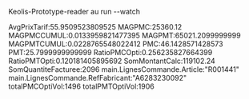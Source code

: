 Keolis-Prototype-reader
au run --watch


AvgPrixTarif:55.9509523809525
MAGPMC:25360.12
MAGPMCCUMUL:0.0133959821477395
MAGPMT:65021.2099999999
MAGPMTCUMUL:0.0228765548022412
PMC:46.1428571428573
PMT:25.7999999999999
RatioPMCOpti:0.256235827664399
RatioPMTOpti:0.120181405895692
SomMontantCalc:119102.24
SomQuantiteFacturee:2096
main.LignesCommande.Article:"R001441"
main.LignesCommande.RefFabricant:"A6283230092"
totalPMCOptiVol:1496
totalPMTOptiVol:1906

